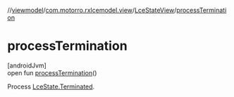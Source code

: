 //[viewmodel](../../../index.md)/[com.motorro.rxlcemodel.view](../index.md)/[LceStateView](index.md)/[processTermination](process-termination.md)

# processTermination

[androidJvm]\
open fun [processTermination](process-termination.md)()

Process [LceState.Terminated](../../../../lce/lce/com.motorro.rxlcemodel.lce/-lce-state/-terminated/index.md).
